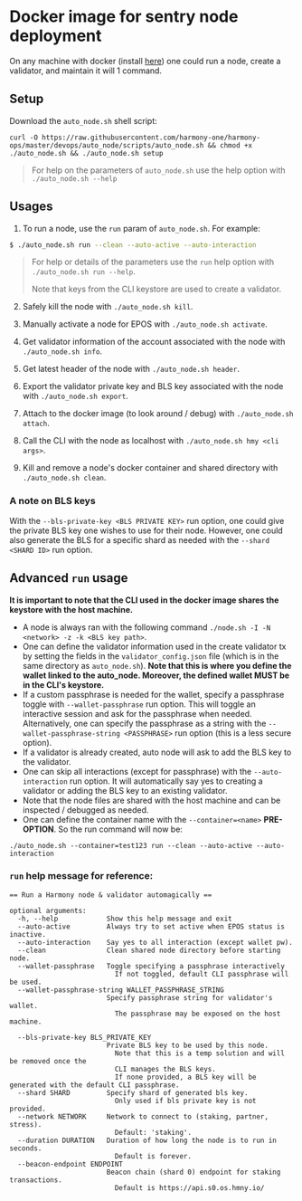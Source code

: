 # Docker image for sentry node deployment

On any machine with docker (install [here](https://docs.docker.com/install/)) one could run a node, create a validator, and maintain it will 1 command.

## Setup

Download the `auto_node.sh` shell script:
```
curl -O https://raw.githubusercontent.com/harmony-one/harmony-ops/master/devops/auto_node/scripts/auto_node.sh && chmod +x ./auto_node.sh && ./auto_node.sh setup
```
> For help on the parameters of `auto_node.sh` use the help option with `./auto_node.sh --help` 

## Usages

1. To run a node, use the `run` param of `auto_node.sh`. For example:
```bash
$ ./auto_node.sh run --clean --auto-active --auto-interaction 
```
> For help or details of the parameters use the `run` help option with `./auto_node.sh run --help`.
>
> Note that keys from the CLI keystore are used to create a validator.

2. Safely kill the node with `./auto_node.sh kill`.

3. Manually activate a node for EPOS with `./auto_node.sh activate`.

4. Get validator information of the account associated with the node with `./auto_node.sh info`.

5. Get latest header of the node with `./auto_node.sh header`.

6. Export the validator private key and BLS key associated with the node with `./auto_node.sh export`.

7. Attach to the docker image (to look around / debug) with `./auto_node.sh attach`.

8. Call the CLI with the node as localhost with `./auto_node.sh hmy <cli args>`.

9. Kill and remove a node's docker container and shared directory with `./auto_node.sh clean`.

### A note on BLS keys

With the `--bls-private-key <BLS PRIVATE KEY>` run option, one could give the private BLS key one wishes to use for their node. 
However, one could also generate the BLS for a specific shard as needed with the `--shard <SHARD ID>` run option.  

## Advanced `run` usage

**It is important to note that the CLI used in the docker image shares the keystore with the host machine.**

* A node is always ran with the following command `./node.sh -I -N <network> -z -k <BLS key path>`. 
* One can define the validator information used in the create validator tx by setting the 
fields in the `validator_config.json` file (which is in the same directory as `auto_node.sh`). 
**Note that this is where you define the wallet linked to the auto_node. Moreover, the defined wallet MUST 
be in the CLI's keystore.**
* If a custom passphrase is needed for the wallet, specify a passphrase toggle with `--wallet-passphrase` run option. 
This will toggle an interactive session and ask for the passphrase when needed. Alternatively, one can specify the
passphrase as a string with the `--wallet-passphrase-string <PASSPHRASE>` run option (this is a less secure option).
* If a validator is already created, auto node will ask to add the BLS key to the validator.
* One can skip all interactions (except for passphrase) with the `--auto-interaction` run option. It will automatically
say yes to creating a validator or adding the BLS key to an existing validator.
* Note that the node files are shared with the host machine and can be inspected / debugged as needed.
* One can define the container name with the `--container=<name>` **PRE-OPTION**. So the run command will now be:
```
./auto_node.sh --container=test123 run --clean --auto-active --auto-interaction
``` 

### `run` help message for reference:
```
== Run a Harmony node & validator automagically ==

optional arguments:
  -h, --help            Show this help message and exit
  --auto-active         Always try to set active when EPOS status is inactive.
  --auto-interaction    Say yes to all interaction (except wallet pw).
  --clean               Clean shared node directory before starting node.
  --wallet-passphrase   Toggle specifying a passphrase interactively
                          If not toggled, default CLI passphrase will be used.
  --wallet-passphrase-string WALLET_PASSPHRASE_STRING
                        Specify passphrase string for validator's wallet.
                          The passphrase may be exposed on the host machine.

  --bls-private-key BLS_PRIVATE_KEY
                        Private BLS key to be used by this node.
                          Note that this is a temp solution and will be removed once the
                          CLI manages the BLS keys.
                          If none provided, a BLS key will be generated with the default CLI passphrase.
  --shard SHARD         Specify shard of generated bls key.
                          Only used if bls private key is not provided.
  --network NETWORK     Network to connect to (staking, partner, stress).
                          Default: 'staking'.
  --duration DURATION   Duration of how long the node is to run in seconds.
                          Default is forever.
  --beacon-endpoint ENDPOINT
                        Beacon chain (shard 0) endpoint for staking transactions.
                          Default is https://api.s0.os.hmny.io/
```

  